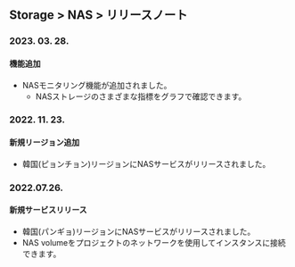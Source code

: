 ## Storage > NAS > リリースノート

### 2023. 03. 28.

#### 機能追加

* NASモニタリング機能が追加されました。
    * NASストレージのさまざまな指標をグラフで確認できます。

### 2022. 11. 23.

#### 新規リージョン追加

* 韓国(ピョンチョン)リージョンにNASサービスがリリースされました。

### 2022.07.26.

#### 新規サービスリリース

* 韓国(パンギョ)リージョンにNASサービスがリリースされました。
* NAS volumeをプロジェクトのネットワークを使用してインスタンスに接続できます。
